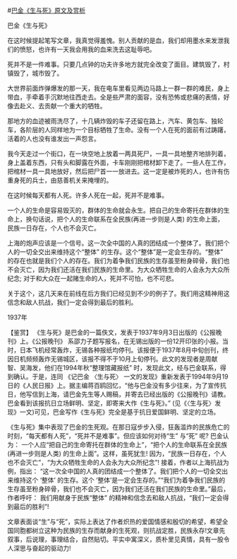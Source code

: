 #[巴金《生与死》原文及赏析](https://www.vrrw.net/wx/10240.html)

巴金《生与死》

在这时候提起笔写文章，我真觉得羞愧。别人贡献的是血，我们却用墨水来发泄我们的愤怒，也许有一天我会用我的血来洗去这耻辱吧。

死并不是一件难事。只要几点钟的功夫许多地方就完全改变了面目。建筑毁了，村镇毁了，城市毁了。

大世界前面炸弹爆发的那一天，我在电车里看见两边马路上一群一群的难民，身上带血，手牵着手沉默地往西走去。全是些严肃的面容，没有恐怖或悲痛的表情，好像去赴义、去贡献一个重大的牺牲。

那地方的血迹被雨洗尽了，十几辆炸毁的车子还留在路上，汽车、黄包车、独轮车，各阶层的人同样地为一个目标牺牲了生命。没有一个人在死的面前有过踌躇，活着的人也没有谁发出一声怨言。

我今天走过一个街口，在一块空地上放着一两具死尸，一具一具地整齐地排列着，身上盖着东西，只有头和脚露在外面，卡车刚刚把棺材卸下走了。一些人在工作，把棺材一具一具地放好，然后把尸首一一放进去。这一定是被炸死的人，也许有伤重身死的兵士，由慈善机关来掩埋的。

在这时候每天都有人死。许多人死在一起，死并不是难事。

一个人的生命是容易毁灭的，群体的生命就会永生。把自己的生命寄托在群体的生命上，换句话说，把个人的生命联系在全民族(再进一步则是人类) 的生命上面，民族一日存在，个人也不会灭亡。

上海的炮声应该是一个信号。这一次全中国的人真的团结成一个整体了。我们把个人的一切全交出来维持这个“整体” 的生存。这个“整体”是一定会生存的。“整体” 的存在也就是我们个人的存在。我们为着争我们民族的生存虽至粉身碎骨，我们也不会灭亡，因为我们还活在我们民族的生命里。为大众牺牲生命的人会永为大众所纪念; 对于和大众在一起赌生命的人，死并不可怕，也不可悲。

关于这个，这几天来在前线在后方我们已经见到不少的例子了。我们用这精神用这信念和敌人抗战，我们一定会得到最后的胜利。



1937年

【鉴赏】 《生与死》是巴金的一篇佚文，发表于1937年9月3日出版的《公报晚刊》上。《公报晚刊》 系邵力子题写报名，在无锡出版的一份12开印张的小报。当时，日本飞机经常轰炸，无锡各种报纸均停刊。该报便于1937年8月中旬创刊，终因日机频频轰炸无锡城区，该报不得不于10月上旬停刊。此文的发现者是周献智、吴海发，他们在1994年秋“整理馆藏报纸” 时，发现此文，经与巴金联系，得到确认。于是，连同 《记巴金 〈生与死〉 一文的发现》重新发表于1994年9月19日的《人民日报》上。据主编蒋百鸥回忆，“他与巴金没有多少往来，为了宣传抗日，他写信到上海，请巴金先生等人赐稿，并寄去已经出版的《公报晚刊》请教。巴金看到该报抗日立场鲜明、坚定，即寄来大作《生与死》。” (见《〈生与死〉发现》一文)可见，巴金写作《生与死》完全是基于抗日爱国鲜明、坚定的立场。

《生与死》集中表现了巴金的生死观。在那日寇步步入侵，狂轰滥炸的民族危亡的时刻，“每天都有人死”，“死并不是难事”。但应该如何对待“生” 与“死” 呢? 巴金认为： 一个人应“把自己的生命寄托在群体的生命上”，“把个人的生命联系在全民族 (再进一步则是人类) 的生命上面”。这样，虽死犹生! 因为，“民族一日存在，个人也不会灭亡”，“为大众牺牲生命的人会永为大众所纪念”! 接着，作者以上海抗战为例，指出： “这一次全中国的人真的团结成一个整体了。我们把个人的一切全交出来维持这个 ‘整体’ 的生存。这个 ‘整体’是一定会生存的。”“我们为着争我们民族的生存虽至粉身碎骨，我们也不会灭亡，因为我们还活在我们民族的生命里。”最后，作者呼吁： 我们用献身于民族“整体” 的精神和信念去和敌人抗战，“我们一定会得到最后的胜利”!

文章表面谈“生”与“死”，实际上表达了作者炽热的爱国情感和殷切的希望，希望全国同胞都树立这种为民族的生存而献身的生死观，则抗战定胜，民族永存!文章先叙事，后说理，事理结合，自然贴切。平实中寓深义，质朴里见真情，具有一股令人深思与奋起的驱动力!

